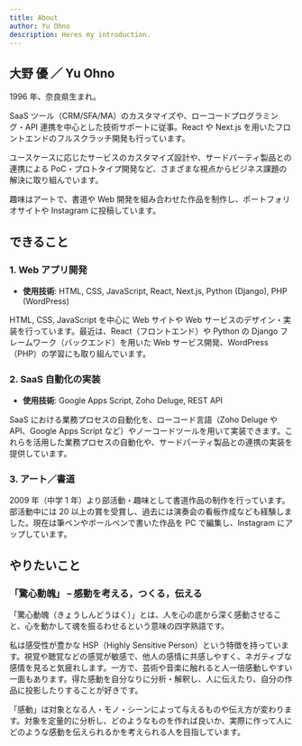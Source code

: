 ```yaml
---
title: About
author: Yu Ohno
description: Heres my introduction.
---
```


## 大野 優 ／ Yu Ohno

1996 年、奈良県生まれ。

SaaS ツール（CRM/SFA/MA）のカスタマイズや、ローコードプログラミング・API 連携を中心とした技術サポートに従事。React や Next.js を用いたフロントエンドのフルスクラッチ開発も行っています。

ユースケースに応じたサービスのカスタマイズ設計や、サードパーティ製品との連携による PoC・プロトタイプ開発など、さまざまな視点からビジネス課題の解決に取り組んでいます。

趣味はアートで、書道や Web 開発を組み合わせた作品を制作し、ポートフォリオサイトや Instagram に投稿しています。

## できること

### 1. Web アプリ開発

- **使用技術**: HTML, CSS, JavaScript, React, Next.js, Python (Django), PHP (WordPress)

HTML, CSS, JavaScript を中心に Web サイトや Web サービスのデザイン・実装を行っています。最近は、React（フロントエンド）や Python の Django フレームワーク（バックエンド）を用いた Web サービス開発、WordPress（PHP）の学習にも取り組んでいます。

### 2. SaaS 自動化の実装

- **使用技術**: Google Apps Script, Zoho Deluge, REST API

SaaS における業務プロセスの自動化を、ローコード言語（Zoho Deluge や API、Google Apps Script など）やノーコードツールを用いて実装できます。これらを活用した業務プロセスの自動化や、サードパーティ製品との連携の実装を提供しています。

### 3. アート／書道

2009 年（中学 1 年）より部活動・趣味として書道作品の制作を行っています。部活動中には 20 以上の賞を受賞し、過去には演奏会の看板作成なども経験しました。現在は筆ペンやボールペンで書いた作品を PC で編集し、Instagram にアップしています。

## やりたいこと

### 「驚心動魄」 – 感動を考える，つくる，伝える

「驚心動魄（きょうしんどうはく）」とは、人を心の底から深く感動させること、心を動かして魂を振るわせるという意味の四字熟語です。

私は感受性が豊かな HSP（Highly Sensitive Person）という特徴を持っています。視覚や聴覚などの感覚が敏感で、他人の感情に共感しやすく、ネガティブな感情を見ると気疲れします。一方で、芸術や音楽に触れると人一倍感動しやすい一面もあります。得た感動を自分なりに分析・解釈し、人に伝えたり、自分の作品に投影したりすることが好きです。

「感動」は対象となる人・モノ・シーンによって与えるものや伝え方が変わります。対象を定量的に分析し、どのようなものを作れば良いか、実際に作って人にどのような感動を伝えられるかを考えられる人を目指しています。

</div>
